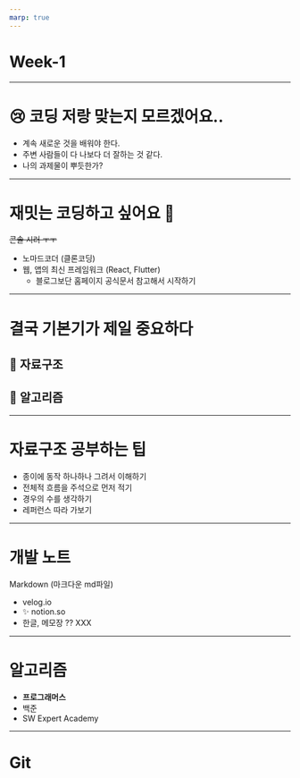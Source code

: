 ```yaml
---
marp: true
---
```


# Week-1

--- 

# 😢 코딩 저랑 맞는지 모르겠어요..
- 계속 새로운 것을 배워야 한다.
- 주변 사람들이 다 나보다 더 잘하는 것 같다.
- 나의 과제물이 뿌듯한가?

--- 

# 재밋는 코딩하고 싶어요 🥺
~~콘솔 시러 ㅜㅜ~~
- 노마드코더 (클론코딩)
- 웹, 앱의 최신 프레임워크 (React, Flutter)
    - 블로그보단 홈페이지 공식문서 참고해서 시작하기

---

# 결국 기본기가 제일 중요하다
## 🍋 자료구조 
## 🍊 알고리즘

---

# 자료구조 공부하는 팁
- 종이에 동작 하나하나 그려서 이해하기
- 전체적 흐름을 주석으로 먼저 적기
- 경우의 수를 생각하기
- 레퍼런스 따라 가보기

---

# 개발 노트
Markdown (마크다운 md파일) 
- velog.io
- ✨ notion.so 
- 한글, 메모장 ?? XXX

---

# 알고리즘
- **프로그래머스**
- 백준
- SW Expert Academy

---

# Git